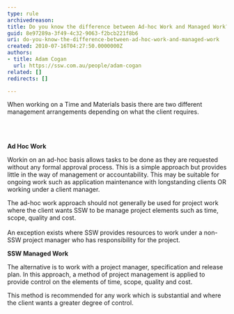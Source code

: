 ```yaml
---
type: rule
archivedreason: 
title: Do you know the difference between Ad-hoc Work and Managed Work?
guid: 8e97289a-3f49-4c32-9063-f2bcb221f8b6
uri: do-you-know-the-difference-between-ad-hoc-work-and-managed-work
created: 2010-07-16T04:27:50.0000000Z
authors:
- title: Adam Cogan
  url: https://ssw.com.au/people/adam-cogan
related: []
redirects: []

---
```



When working on a Time and Materials basis there are two different management arrangements depending on what the client requires. 

<br><excerpt class='endintro'></excerpt><br>

  <p>
    <b>Ad Hoc Work</b> </p>
<p>Workin on an ad-hoc basis allows tasks to be done as they are requested without any formal approval process. This is a simple approach but provides little in the way of management or accountability. This may be suitable for ongoing work such as application maintenance with longstanding clients OR working under a client manager.</p>
<p>The ad-hoc work approach should not generally be used for project work where the client wants SSW to be manage project elements such as time, scope, quality and cost. <br>
<br>
An exception exists where SSW provides resources to work under a non-SSW project manager who has responsibility for the project. </p>
<p><b>SSW Managed Work</b></p>
<p>The alternative is to work with a project manager, specification and release plan. In this approach, a method of project management is applied to provide control on the elements of time, scope, quality and cost. </p>
<p>This method is recommended for any work which is substantial and where the client wants a greater degree of control.</p>



